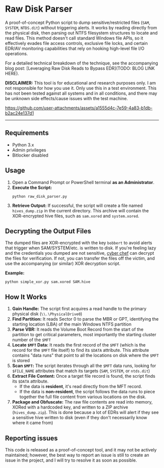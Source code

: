 # Raw Disk Parser

A proof-of-concept Python script to dump sensitive/restricted files (`SAM`, `SYSTEM`, `NTDS.dit`) without triggering alerts. It works by reading directly from the physical disk, then parsing out NTFS filesystem structures to locate and read files. This method doesn't call standard Windows file APIs, so it effectively evades file access controls, exclusive file locks, and certain EDR/AV monitoring capabilities that rely on hooking high-level file I/O operations.

For a detailed technical breakdown of the technique, see the accompanying blog post: [Leveraging Raw Disk Reads to Bypass EDR](TODO: BLOG LINK HERE).

**DISCLAIMER:** This tool is for educational and research purposes only. I am not responsible for how you use it. Only use this in a test environment. This has not been tested against all systems and in all conditions, and there may be unknown side effects/cause issues with the test machine.



https://github.com/user-attachments/assets/a1555d4c-7e59-4a83-b1db-b2ac24e137d1

---

## Requirements

-   Python 3.x
-   Admin privileges
-   Bitlocker disabled


## Usage

1.  Open a Command Prompt or PowerShell terminal **as an Administrator**.
2.  **Execute the Script:**
    ```shell
    python raw_disk_parser.py
    ```
3.  **Retrieve Output:** If successful, the script will create a file named `hives_dump.zip` in the current directory. This archive will contain the XOR-encrypted hive files, such as `sam.xored` and `system.xored`.

## Decrypting the Output Files

The dumped files are XOR-encrypted with the key `bobbert` to avoid alerts that trigger when SAM/SYSTEM/etc. is written to disk. If you're feeling lazy and the credentials you dumped are not sensitive, [cyber chef](https://gchq.github.io/CyberChef/#recipe=XOR(%7B'option':'UTF8','string':'bobbert'%7D,'Standard',false)) can decrypt the files for verification. If not, you can transfer the files off the victim, and use the accompanying (or similar) XOR decryption script.

**Example:**
```shell
python simple_xor.py sam.xored SAM.hive
```

## How It Works

1.  **Gain Handle:** The script first acquires a read handle to the primary physical disk (`\\.\PhysicalDrive0`)
2.  **Find Partition:** It reads Sector 0 to parse the MBR or GPT, identifying the starting location (LBA) of the main Windows NTFS partition
3.  **Parse VBR:** It reads the Volume Boot Record from the start of the partition to get critical parameters, most importantly the starting cluster number of the `$MFT`
4.  **Locate `$MFT` Data:** It reads the first record of the `$MFT` (which is the record for the `$MFT` file itself) to find its `$DATA` attribute. This attribute contains "data runs" that point to all the locations on disk where the `$MFT` is stored
5.  **Scan `$MFT`:** The script iterates through all the `$MFT` data runs, looking for `$FILE_NAME` attributes that match its targets (`SAM`, `SYSTEM`, or `ntds.dit`)
6.  **Extract File Content:** Once a target file record is found, the script finds its `$DATA` attribute.
    * If the data is **resident**, it's read directly from the MFT record.
    * If the data is **non-resident**, the script follows the data runs to piece together the full file content from various locations on the disk.
7.  **Package and Obfuscate:** The raw file contents are read into memory, XORed with a hardcoded key, and written to a ZIP archive (`hives_dump.zip`). This is done because a lot of EDRs will alert if they see a sensitive hive written to disk (even if they don't necessarily know where it came from)

## Reporting issues
This code is released as a proof-of-concept tool, and it may not be actively maintained; however, the best way to report an issue is still to create an issue in the project, and I will try to resolve it as soon as possible.
